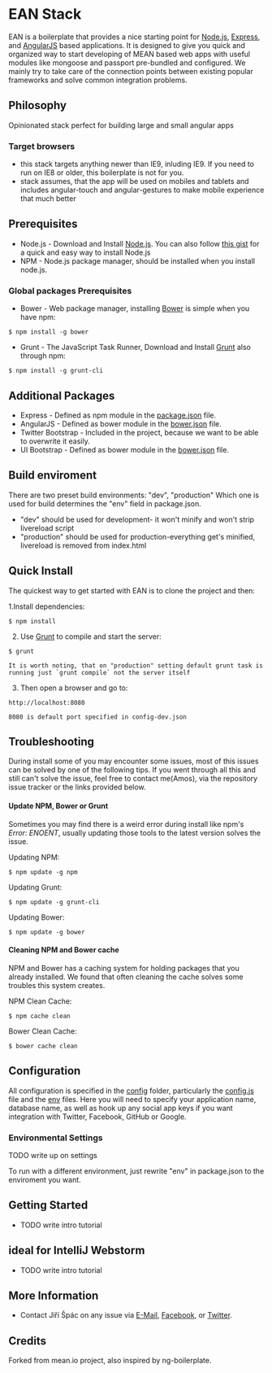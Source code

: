 # EAN Stack

EAN is a boilerplate that provides a nice starting point for [Node.js](http://www.nodejs.org/), [Express](http://expressjs.com/), and [AngularJS](http://angularjs.org/) based applications. It is designed to give you quick and organized way to start developing of MEAN based web apps with useful modules like mongoose and passport pre-bundled and configured. We mainly try to take care of the connection points between existing popular frameworks and solve common integration problems.
## Philosophy
Opinionated stack perfect for building large and small angular apps

### Target browsers
* this stack targets anything newer than IE9, inluding IE9. If you need to run on IE8 or older, this boilerplate is not for you.
* stack assumes, that the app will be used on mobiles and tablets and includes
angular-touch and angular-gestures to make mobile experience that much better

## Prerequisites
* Node.js - Download and Install [Node.js](http://www.nodejs.org/download/). You can also follow [this gist](https://gist.github.com/isaacs/579814) for a quick and easy way to install Node.js
* NPM - Node.js package manager, should be installed when you install node.js.

### Global packages Prerequisites

* Bower - Web package manager, installing [Bower](http://bower.io/) is simple when you have npm:

```
$ npm install -g bower
```
* Grunt - The JavaScript Task Runner, Download and Install [Grunt](http://gruntjs.com) also through npm:

```
$ npm install -g grunt-cli
```

## Additional Packages
* Express - Defined as npm module in the [package.json](package.json) file.
* AngularJS - Defined as bower module in the [bower.json](bower.json) file.
* Twitter Bootstrap - Included in the project, because we want to be able to overwrite it easily.
* UI Bootstrap - Defined as bower module in the [bower.json](bower.json) file.

## Build enviroment
There are two preset build environments: "dev", "production"
Which one is used for build determines the "env" field in package.json.
* "dev" should be used for development- it won't minify and won't strip livereload script
* "production" should be used for production-everything get's minified, livereload is removed from index.html

## Quick Install
  The quickest way to get started with EAN is to clone the project and then:

  1.Install dependencies:

    $ npm install

  2. Use [Grunt](https://github.com/gruntjs/grunt-cli) to compile and start the server:

    $ grunt

    It is worth noting, that on "production" setting default grunt task is running just `grunt compile` not the server itself

  3. Then open a browser and go to:

    http://localhost:8080

    8080 is default port specified in config-dev.json


## Troubleshooting
During install some of you may encounter some issues, most of this issues can be solved by one of the following tips.
If you went through all this and still can't solve the issue, feel free to contact me(Amos), via the repository issue tracker or the links provided below.

#### Update NPM, Bower or Grunt
Sometimes you may find there is a weird error during install like npm's *Error: ENOENT*, usually updating those tools to the latest version solves the issue.

Updating NPM:
```
$ npm update -g npm
```

Updating Grunt:
```
$ npm update -g grunt-cli
```

Updating Bower:
```
$ npm update -g bower
```

#### Cleaning NPM and Bower cache
NPM and Bower has a caching system for holding packages that you already installed.
We found that often cleaning the cache solves some troubles this system creates.

NPM Clean Cache:
```
$ npm cache clean
```

Bower Clean Cache:
```
$ bower cache clean
```


## Configuration
All configuration is specified in the [config](config/) folder, particularly the [config.js](config/config.js) file and the [env](config/env/) files. Here you will need to specify your application name, database name, as well as hook up any social app keys if you want integration with Twitter, Facebook, GitHub or Google.

### Environmental Settings
TODO write up on settings

To run with a different environment, just rewrite "env" in package.json to the enviroment you want.

## Getting Started
* TODO write intro tutorial

## ideal for IntelliJ Webstorm
* TODO write intro tutorial

## More Information
* Contact Jiří Špác on any issue via [E-Mail](mailto:capajj@gmail.com), [Facebook](http://www.facebook.com/capaj), or [Twitter](http://www.twitter.com/capajj).

## Credits
Forked from mean.io project, also inspired by ng-boilerplate.